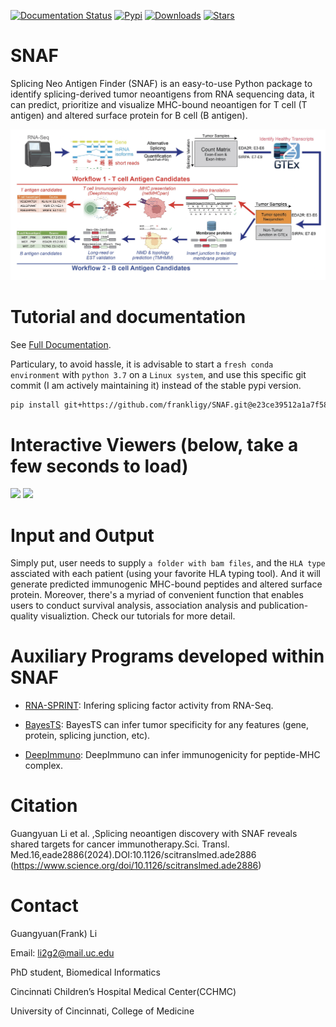 [![Documentation Status](https://readthedocs.org/projects/snaf/badge/?version=latest)](https://snaf.readthedocs.io/en/latest/?badge=latest)  [![Pypi](https://img.shields.io/pypi/v/snaf?logo=PyPI)](https://pypi.org/project/snaf/)  [![Downloads](https://pepy.tech/badge/snaf)](https://pypi.org/project/snaf/)  [![Stars](https://img.shields.io/github/stars/frankligy/SNAF)](https://github.com/frankligy/SNAF/stargazers)

# SNAF
Splicing Neo Antigen Finder (SNAF) is an easy-to-use Python package to identify splicing-derived tumor neoantigens from RNA sequencing data, it can 
predict, prioritize and visualize MHC-bound neoantigen for T cell (T antigen) and altered surface protein for B cell (B antigen).

![workflow](./images/fig1.png)


# Tutorial and documentation

See [Full Documentation](https://snaf.readthedocs.io).

Particulary, to avoid hassle, it is advisable to start a `fresh conda environment` with `python 3.7` on a `Linux system`, and use this specific git commit (I am actively
maintaining it) instead of the stable pypi version.

```bash
pip install git+https://github.com/frankligy/SNAF.git@e23ce39512a1a7f58c74e59b4b7cedc89248b908
```

# Interactive Viewers (below, take a few seconds to load)

<p float="left">
  <img src="images/T_viewer.gif" width="45%" />
  <img src="images/B_viewer.gif" width="45%" /> 
</p>

# Input and Output 

Simply put, user needs to supply ``a folder with bam files``, and the ``HLA type`` assciated with each patient (using your favorite HLA typing tool). And it will generate predicted immunogenic MHC-bound peptides and altered surface protein. Moreover, there's a myriad of convenient function that enables users to conduct survival analysis, association analysis and publication-quality visualiztion. Check our tutorials for more detail.

# Auxiliary Programs developed within SNAF


- [RNA-SPRINT](https://github.com/frankligy/SNAF/tree/main/RNA-SPRINT): Infering splicing factor activity from RNA-Seq.


- [BayesTS](https://github.com/frankligy/BayesTS): BayesTS can infer tumor specificity for any features (gene, protein, splicing junction, etc).

- [DeepImmuno](https://github.com/frankligy/DeepImmuno): DeepImmuno can infer immunogenicity for peptide-MHC complex.


# Citation

Guangyuan Li et al. ,Splicing neoantigen discovery with SNAF reveals shared targets for cancer immunotherapy.Sci. Transl. Med.16,eade2886(2024).DOI:10.1126/scitranslmed.ade2886 (https://www.science.org/doi/10.1126/scitranslmed.ade2886)

# Contact

Guangyuan(Frank) Li

Email: li2g2@mail.uc.edu

PhD student, Biomedical Informatics

Cincinnati Children’s Hospital Medical Center(CCHMC)

University of Cincinnati, College of Medicine